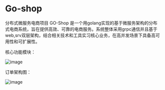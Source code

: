 # Go-shop
分布式微服务电商项目
GO-Shop 是一个用golang实现的基于微服务架构的分布式电商系统，旨在提供高效、可靠的电商服务。系统整体采用grpc通信并且基于web,srv双层架构，结合相关技术和工具实习核心业务，在高并发场景下具备高可用性和可扩展性。  

核心功能模块：  

![image](https://github.com/user-attachments/assets/55cde329-2986-4616-8c2e-63dcdb68fffd)  

订单架构图：  

![image](https://github.com/user-attachments/assets/015232cb-a008-43c1-922f-ae589b4cee64)

